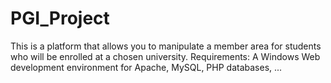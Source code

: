 # PGI_Project

This is a platform that allows you to manipulate a member area for students who will be enrolled at a chosen university. Requirements: A Windows Web development environment for Apache, MySQL, PHP databases, ...

